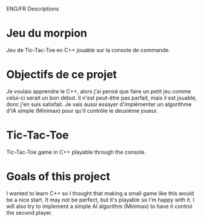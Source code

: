 ENG/FR Descriptions

# Jeu du morpion
 Jeu de Tic-Tac-Toe en C++ jouable sur la console de commande.
 
 # Objectifs de ce projet
 Je voulais apprendre le C++, alors j'ai pensé que faire un petit jeu comme celui-ci serait un bon début. Il n'est peut-être pas parfait, mais il est jouable, donc j'en suis satisfait.
 Je vais aussi essayer d'implémenter un algorithme d'IA simple (Minimax) pour qu'il contrôle le deuxième joueur.

# Tic-Tac-Toe
 Tic-Tac-Toe game in C++ playable through the console.
 
 # Goals of this project
 I wanted to learn C++ so I thought that making a small game like this would be a nice start. It may not be perfect, but it's playable so I'm happy with it.
 I will also try to implement a simple AI algorithm (Minimax) to have it control the second player.
